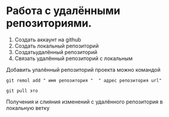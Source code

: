 # Работа с удалёнными репозиториями.

1. Создать аккаунт на github
2. Создать локальный репозиторий
3. Создатьудалённый репозиторий
4. Cвязать удалённый репозиторий с локальным

Добавить улалённый репозиторий проекта можно командой 
```
git remol add " имя репозитория "  " адрес репозитория url"
```

```
git pull это
```
Получения и слияния изменений с удалённого репозитория в локальную ветку
